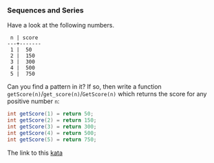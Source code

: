 ### Sequences and Series

Have a look at the following numbers.
```
 n | score
---+-------
 1 |  50
 2 |  150
 3 |  300
 4 |  500
 5 |  750
 ```
Can you find a pattern in it? If so, then write a function `getScore(n)`/`get_score(n)`/`GetScore(n)` which returns the score for any positive number `n`:
```java
int getScore(1) = return 50;
int getScore(2) = return 150;
int getScore(3) = return 300;
int getScore(4) = return 500;
int getScore(5) = return 750;  
```

The link to this [kata](https://www.codewars.com/kata/sequences-and-series/java)
